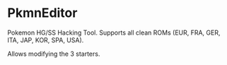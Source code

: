 # PkmnEditor

Pokemon HG/SS Hacking Tool. Supports all clean ROMs (EUR, FRA, GER, ITA, JAP, KOR, SPA, USA).

Allows modifying the 3 starters.
